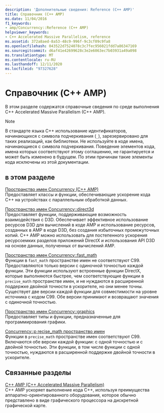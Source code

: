 ```yaml
---
description: 'Дополнительные сведения: Reference (C++ AMP)'
title: Справочник (C++ AMP)
ms.date: 11/04/2016
f1_keywords:
- amp/Concurrency::Reference (C++ AMP)
helpviewer_keywords:
- C++ Accelerated Massive Parallelism, reference
ms.assetid: 372a8aed-8a53-48c9-996f-9c3cf09c9fa8
ms.openlocfilehash: 043522d7524078c3c7fec956021fdd7a86347169
ms.sourcegitcommit: d6af41e42699628c3e2e6063ec7b03931a49a098
ms.translationtype: MT
ms.contentlocale: ru-RU
ms.lasthandoff: 12/11/2020
ms.locfileid: "97327628"
---
```

# <a name="reference-c-amp"></a>Справочник (C++ AMP)

В этом разделе содержатся справочные сведения по среде выполнения C++ Accelerated Massive Parallelism (C++ AMP).

> [!NOTE]
> В стандарте языка C++ использование идентификаторов, начинающихся с символа подчеркивания (`_`), зарезервировано для таких реализаций, как библиотеки. Не используйте в коде имена, начинающиеся с символа подчеркивания. Поведение элементов кода, имена которых соответствуют этому соглашению, не гарантируется и может быть изменено в будущем. По этим причинам такие элементы кода исключены из этой документации.

## <a name="in-this-section"></a>в этом разделе

[Пространство имен Concurrency (C++ AMP)](concurrency-namespace-cpp-amp.md)<br/>
Предоставляет классы и функции, обеспечивающие ускорение кода C++ на устройствах с параллельным обработкой данных.

[Пространство имен Concurrency::direct3d](concurrency-direct3d-namespace.md)<br/>
Предоставляет функции, поддерживающие возможность взаимодействия с D3D. Обеспечивает эффективное использование ресурсов D3D для вычислений в коде AMP и использование ресурсов, созданных в AMP в коде D3D, без создания избыточных промежуточных копий. C++ AMP можно использовать для постепенного ускорения ресурсоемких разделов приложений DirectX и использования API D3D на основе данных, полученных от вычислений AMP.

[Пространство имен Concurrency::fast_math](concurrency-fast-math-namespace.md)<br/>
Функции в `fast_math` пространстве имен не соответствуют C99. Предоставляются только версии с одиночной точностью каждой функции. Эти функции используют встроенные функции DirectX, которые выполняются быстрее, чем соответствующие функции в `precise_math` пространстве имен, и не нуждаются в расширенной поддержке двойной точности в ускорителе, но они менее точны. Существует две версии каждой функции для совместимости на уровне источника с кодом C99. Обе версии принимают и возвращают значения с одиночной точностью.

[Пространство имен Concurrency::graphics](concurrency-graphics-namespace.md)<br/>
Предоставляет типы и функции, предназначенные для программирования графики.

[Concurrency::p recise_math пространство имен](concurrency-precise-math-namespace.md)<br/>
Функции в `precise_math` пространстве имен соответствуют C99. Включаются обе версии каждой функции: с одной точностью и с двойной точностью. Эти функции, в том числе функции с одной точностью, нуждаются в расширенной поддержке двойной точности в ускорителе.

## <a name="related-sections"></a>Связанные разделы

[C++ AMP (C++ Accelerated Massive Parallelism)](../../../parallel/amp/cpp-amp-cpp-accelerated-massive-parallelism.md)<br/>
C++ AMP ускоряет выполнение кода C++, используя преимущества аппаратно-ориентированного оборудования, которое обычно представлено в виде графического процессора на дискретной графической карте.
